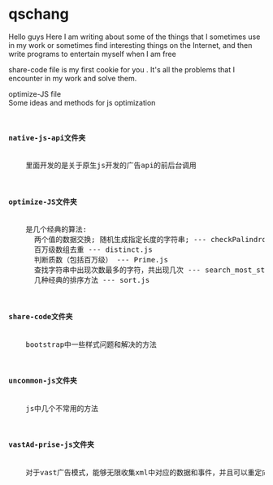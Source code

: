 # qschang
Hello guys
Here I am writing about some of the things that I sometimes use in my work or sometimes find interesting things on the Internet, and then write programs to entertain myself when I am free

share-code file is my first cookie for you . 
    It's all the problems that I encounter in my work and solve them.

optimize-JS file   
    Some ideas and methods for js optimization

<pre>
  <h4>native-js-api文件夹</h4>
    里面开发的是关于原生js开发的广告api的前后台调用

  <h4>optimize-JS文件夹</h4>
    是几个经典的算法: 
      两个值的数据交换; 随机生成指定长度的字符串; --- checkPalindrom.js
      百万级数组去重 --- distinct.js
      判断质数（包括百万级） --- Prime.js
      查找字符串中出现次数最多的字符，共出现几次 --- search_most_str.js
      几种经典的排序方法 --- sort.js
 
  <h4>share-code文件夹</h4>
    bootstrap中一些样式问题和解决的方法

  <h4>uncommon-js文件夹</h4>
    js中几个不常用的方法

  <h4>vastAd-prise-js文件夹</h4>
    对于vast广告模式，能够无限收集xml中对应的数据和事件，并且可以重定向到下一页面进行收集。
</pre>
